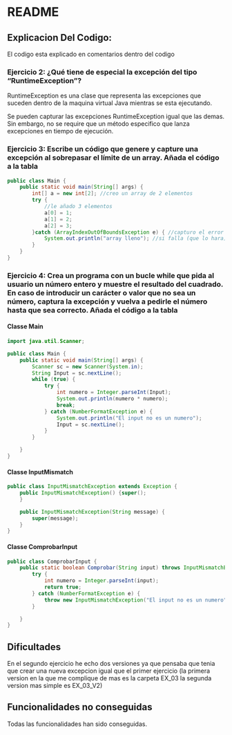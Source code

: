 # README

## Explicacion Del Codigo:

El codigo esta explicado en comentarios dentro del codigo

### Ejercicio 2: ¿Qué tiene de especial la excepción del tipo “RuntimeException”?

RuntimeException es una clase que representa las excepciones que suceden dentro de la maquina virtual Java mientras se esta ejecutando.

Se pueden capturar las excepciones RuntimeException igual que las demas. Sin embargo, no se require que un método especifico que lanza excepciones en tiempo de 
ejecución.


### Ejercicio 3: Escribe un código que genere y capture una excepción al sobrepasar el límite de un array. Añada el código a la tabla


```java 
public class Main {
    public static void main(String[] args) {
        int[] a = new int[2]; //creo un array de 2 elementos
        try {
            //le añado 3 elementos
            a[0] = 1;
            a[1] = 2;
            a[2] = 3;
        }catch (ArrayIndexOutOfBoundsException e) { //capturo el error de sobrepasar el limite del array
            System.out.println("array lleno"); //si falla (que lo hara) imprime "array lleno"
        }
    }
} 
```

### Ejercicio 4: Crea un programa con un bucle while que pida al usuario un número entero y muestre el resultado del cuadrado. En caso de introducir un carácter o valor que no sea un número, captura la excepción y vuelva a pedirle el número hasta que sea correcto. Añada el código a la tabla

#### Classe Main

```java
import java.util.Scanner;

public class Main {
    public static void main(String[] args) {
        Scanner sc = new Scanner(System.in);
        String Input = sc.nextLine();
        while (true) {
            try {
                int numero = Integer.parseInt(Input);
                System.out.println(numero * numero);
                break;
            } catch (NumberFormatException e) {
                System.out.println("El input no es un numero");
                Input = sc.nextLine();
            }
        }

    }
}
```

#### Classe InputMismatch

```java
public class InputMismatchException extends Exception {
    public InputMismatchException() {super();
    }

    public InputMismatchException(String message) {
        super(message);
    }
}
```

#### Classe ComprobarInput

```java
public class ComprobarInput {
    public static boolean Comprobar(String input) throws InputMismatchException {
        try {
            int numero = Integer.parseInt(input);
            return true;
        } catch (NumberFormatException e) {
            throw new InputMismatchException("El input no es un numero");
        }

    }
}
```


## Dificultades

En el segundo ejercicio he echo dos versiones ya que pensaba que tenia que crear una nueva excepcion igual que el primer ejercicio (la primera version en la que me complique de mas es la carpeta EX_03 la segunda version mas simple es EX_03_V2)


## Funcionalidades no conseguidas

Todas las funcionalidades han sido conseguidas.
